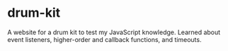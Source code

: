 # drum-kit
A website for a drum kit to test my JavaScript knowledge. Learned about event listeners, higher-order and callback functions, and timeouts.
